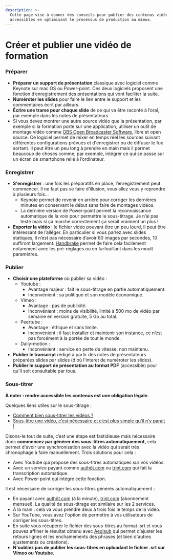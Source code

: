```yaml
---
description: >-
  Cette page vise à donner des conseils pour publier des contenus vidéos
  accessibles en optimisant le processus de production au mieux.
---
```


# Créer et publier une vidéo de formation

### Préparer

* **Préparer un support de présentation** classique avec logiciel comme Keynote sur mac OS ou Power-point. Ces deux logiciels proposent une fonction d’enregistrement des présentations qui vont faciliter la suite.
* **Numéroter les slides** pour faire le lien entre le support et les commentaires écrit par ailleurs.
* **Écrire une trame pour chaque slide** de ce qui va être raconté à l’oral, par exemple dans les notes de présentateurs.
* Si vous devez montrer une autre source vidéo que la présentation, par exemple si la formation porte sur une application, utiliser un outil de montage vidéo comme [OBS Open Broadcaster Software](https://obsproject.com),  libre et open source. Ce logiciel permet de mixer en temps réel les sources suivant différentes configurations prévues et d'enregistrer ou de diffuser le fux sortant. Il peut être un peu long à prendre en main mais il permet beaucoup de choses comme, par exemple, intégrer ce qui se passe sur un écran de smartphone relié à l’ordinateur.

### Enregistrer

* **S'enregistrer** : une fois les préparatifs en place, l’enregistrement peut commencer. Il ne faut pas se faire d’illusion, vous allez vous y reprendre à plusieurs fois…
  * Keynote permet de revenir en arrière pour corriger les dernières minutes en conservant le début sans faire de montages vidéos.
  * La dernière version de Power-point permet la reconnaissance automatique de la voix pour permettre le sous-titrage. Je n’ai pas testé mais si ça marche correctement ça serait vraiment un plus !
* **Exporter la vidéo** : le fichier vidéo pouvant être un peu lourd, il peut être intéressant de l’alléger. En particulier si vous parlez avec slides statiques, il n’est pas nécessaire d’avoir 60 images par secondes, 10 suffiront largement. [Handbrake](https://handbrake.fr) permet de faire cela facilement notamment avec les pré-réglages ou en farfouillant dans les moult paramètres.

### Publier

* **Choisir une plateforme** où publier sa vidéo :
  * Youtube : 
    * Avantage majeur : fait le sous-titrage en partie automatiquement. 
    * Inconvénient : sa politique et son modèle économique.
  * Vimeo : 
    * Avantage : pas de publicité.
    * Inconvénient : moins de visibilité, limité à 500 mo de vidéo par semaine en version gratuite, 5 Go au total.
  * Peertube : 
    * Avantage : éthique et sans limite.
    * Inconvénient : il faut installer et maintenir son instance, ce n’est pas forcément à la portée de tout le monde.
  * Daily-motion :
    * Inconvénient : service en perte de vitesse, non maintenu.
* **Publier le transcript** rédigé à partir des notes de présentateurs préparées slides par slides \(d'où l'interet de numéroter les slides\).
* **Publier le support de présentation au format PDF** \(accessible\) pour qu'il soit consultable par tous.

### Sous-titrer

**À noter : rendre accessible les contenus est une obligation légale.**

Quelques liens utiles sur le sous-titrage :

* [Comment bien sous-titrer les vidéos ?](https://www.24joursdeweb.fr/2019/comment-bien-sous-titrer-les-videos/)
* [Sous-titre une vidéo, c’est nécessaire et c’est plus simple qu’il n’y parait !](https://access42.net/sous-titres-video-accessibilite-web)

Disons-le tout de suite, c’est une étape est fastidieuse mais nécessaire donc **commencez par générer des sous-titres automatiquement,** cela permet d'avoir une synchronisation avec la vidéo qui serait très chronophage à faire manuellement. Trois solutions pour cela  :

* Avec Youtube qui propose des sous-titres automatiques sur vos vidéos.
* Avec un service payant comme [authôt.com](https://authôt.com) ou [trint.com](https://trint.com) qui fait la transcription automatique.
* Avec Power-point qui intégre cette fonction.

Il est nécessaire de corriger les sous-titres générés automatiquement :

* En payant avec [authôt.com](https://authôt.com) \(à la minute\), [trint.com](https://trint.com) \(abonnement mensuel\). La qualité de sous-titrage est similaire sur les 2 services.
* À la main : cela va vous prendre deux à trois fois le temps de la vidéo.
* Sur YouTube, vous avez l'option de permettre à vos utilisateurs de corriger les sous-titres.
* En suite vous récupérer le fichier des sous-titres au format .srt et  vous pouvez affiner le résultat obtenu avec  [Aegisub](http://www.aegisub.org) qui permet d’ajuster les retours lignes et les enchainements des phrases \(et bien d'autres ajustements ou créations\).
* **N'oubliez pas de publier les sous-titres en uploadant le fichier .srt sur Vimeo ou Youtube.**

